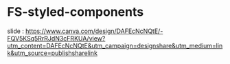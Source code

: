 # FS-styled-components
slide : https://www.canva.com/design/DAFEcNcNQtE/-FQV5KSq5RrRJdN3cFRKUA/view?utm_content=DAFEcNcNQtE&utm_campaign=designshare&utm_medium=link&utm_source=publishsharelink
